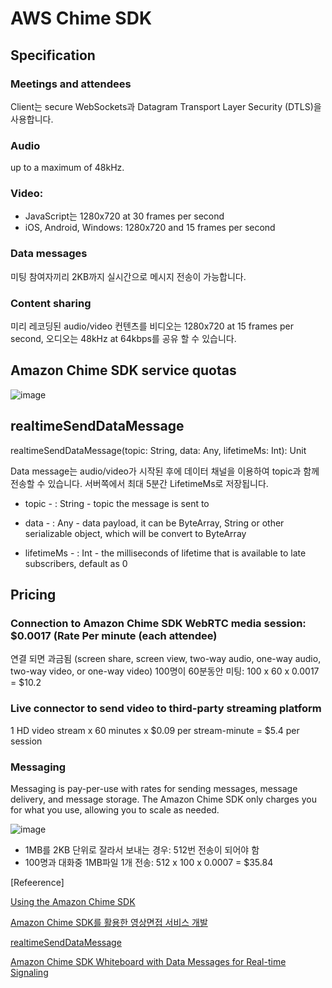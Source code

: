 # AWS Chime SDK



## Specification

### Meetings and attendees

Client는 secure WebSockets과 Datagram Transport Layer Security (DTLS)을 사용합니다.


### Audio

up to a maximum of 48kHz.

### Video: 

- JavaScript는 1280x720 at 30 frames per second
- iOS, Android, Windows: 1280x720 and 15 frames per second

### Data messages

미팅 참여자끼리 2KB까지 실시간으로 메시지 전송이 가능합니다.

### Content sharing

미리 레코딩된 audio/video 컨텐츠를 비디오는 1280x720 at 15 frames per second, 오디오는 48kHz at 64kbps를 공유 할 수 있습니다.

## Amazon Chime SDK service quotas

![image](https://user-images.githubusercontent.com/52392004/218374065-b3f143c5-4cf0-4b93-acb1-4ba39db4cfbf.png)



## realtimeSendDataMessage

realtimeSendDataMessage(topic: String, data: Any, lifetimeMs: Int): Unit

Data message는 audio/video가 시작된 후에 데이터 채널을 이용하여 topic과 함께 전송할 수 있습니다. 서버쪽에서 최대 5분간 LifetimeMs로 저장됩니다.  

- topic - : String - topic the message is sent to

- data - : Any - data payload, it can be ByteArray, String or other serializable object, which will be convert to ByteArray

- lifetimeMs - : Int - the milliseconds of lifetime that is available to late subscribers, default as 0



## Pricing

### Connection to Amazon Chime SDK WebRTC media session: $0.0017 (Rate Per minute (each attendee)
 연결 되면 과금됨 (screen share, screen view, two-way audio, one-way audio, two-way video, or one-way video)
100명이 60분동안 미팅: 100 x 60 x 0.0017 = $10.2

### Live connector to send video to third-party streaming platform
1 HD video stream x 60 minutes x $0.09 per stream-minute = $5.4 per session


### Messaging
Messaging is pay-per-use with rates for sending messages, message delivery, and message storage. The Amazon Chime SDK only charges you for what you use, allowing you to scale as needed. 

![image](https://user-images.githubusercontent.com/52392004/218378732-e7162d78-6d0b-4da5-b046-f1f3f4b020e5.png)


- 1MB를 2KB 단위로 잘라서 보내는 경우: 512번 전송이 되어야 함
- 100명과 대화중 1MB파일 1개 전송: 512 x 100 x 0.0007 = $35.84



[Refeerence]

[Using the Amazon Chime SDK](https://docs.aws.amazon.com/chime-sdk/latest/dg/meetings-sdk.html)

[Amazon Chime SDK를 활용한 영상면접 서비스 개발](https://saramin.github.io/2021-03-09-amazon-chime-sdk-video-interview/)

[realtimeSendDataMessage](https://aws.github.io/amazon-chime-sdk-android/amazon-chime-sdk/com.amazonaws.services.chime.sdk.meetings.realtime/-default-realtime-controller/realtime-send-data-message.html)

[Amazon Chime SDK Whiteboard with Data Messages for Real-time Signaling](https://dannadori.medium.com/amazon-chime-sdk-whiteboard-with-data-messages-for-real-time-signaling-c0740575a6c0)


